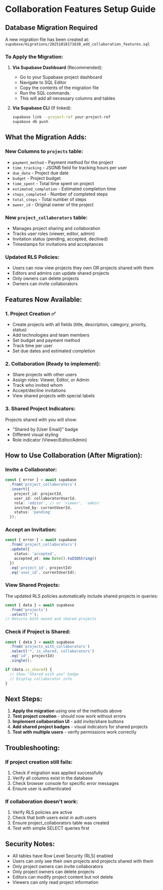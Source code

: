 # Collaboration Features Setup Guide

## Database Migration Required

A new migration file has been created at:
`supabase/migrations/20251018171630_add_collaboration_features.sql`

### To Apply the Migration:

1. **Via Supabase Dashboard** (Recommended):
   - Go to your Supabase project dashboard
   - Navigate to SQL Editor
   - Copy the contents of the migration file
   - Run the SQL commands
   - This will add all necessary columns and tables

2. **Via Supabase CLI** (If linked):
   ```bash
   supabase link --project-ref your-project-ref
   supabase db push
   ```

## What the Migration Adds:

### New Columns to `projects` table:
- `payment_method` - Payment method for the project
- `time_tracking` - JSONB field for tracking hours per user
- `due_date` - Project due date
- `budget` - Project budget
- `time_spent` - Total time spent on project
- `estimated_completion` - Estimated completion time
- `steps_completed` - Number of completed steps
- `total_steps` - Total number of steps
- `owner_id` - Original owner of the project

### New `project_collaborators` table:
- Manages project sharing and collaboration
- Tracks user roles (viewer, editor, admin)
- Invitation status (pending, accepted, declined)
- Timestamps for invitations and acceptances

### Updated RLS Policies:
- Users can now view projects they own OR projects shared with them
- Editors and admins can update shared projects
- Only owners can delete projects
- Owners can invite collaborators

## Features Now Available:

### 1. **Project Creation** ✅
- Create projects with all fields (title, description, category, priority, status)
- Add technologies and team members
- Set budget and payment method
- Track time per user
- Set due dates and estimated completion

### 2. **Collaboration** (Ready to implement):
- Share projects with other users
- Assign roles: Viewer, Editor, or Admin
- Track who invited whom
- Accept/decline invitations
- View shared projects with special labels

### 3. **Shared Project Indicators**:
Projects shared with you will show:
- "Shared by [User Email]" badge
- Different visual styling
- Role indicator (Viewer/Editor/Admin)

## How to Use Collaboration (After Migration):

### Invite a Collaborator:
```typescript
const { error } = await supabase
  .from('project_collaborators')
  .insert({
    project_id: projectId,
    user_id: collaboratorUserId,
    role: 'editor', // or 'viewer', 'admin'
    invited_by: currentUserId,
    status: 'pending'
  });
```

### Accept an Invitation:
```typescript
const { error } = await supabase
  .from('project_collaborators')
  .update({
    status: 'accepted',
    accepted_at: new Date().toISOString()
  })
  .eq('project_id', projectId)
  .eq('user_id', currentUserId);
```

### View Shared Projects:
The updated RLS policies automatically include shared projects in queries:
```typescript
const { data } = await supabase
  .from('projects')
  .select('*');
// Returns both owned and shared projects
```

### Check if Project is Shared:
```typescript
const { data } = await supabase
  .from('projects_with_collaborators')
  .select('*, is_shared, collaborators')
  .eq('id', projectId)
  .single();

if (data.is_shared) {
  // Show "Shared with you" badge
  // Display collaborator info
}
```

## Next Steps:

1. **Apply the migration** using one of the methods above
2. **Test project creation** - should now work without errors
3. **Implement collaboration UI** - add invite/share buttons
4. **Add shared project badges** - visual indicators for shared projects
5. **Test with multiple users** - verify permissions work correctly

## Troubleshooting:

### If project creation still fails:
1. Check if migration was applied successfully
2. Verify all columns exist in the database
3. Check browser console for specific error messages
4. Ensure user is authenticated

### If collaboration doesn't work:
1. Verify RLS policies are active
2. Check that both users exist in auth.users
3. Ensure project_collaborators table was created
4. Test with simple SELECT queries first

## Security Notes:

- All tables have Row Level Security (RLS) enabled
- Users can only see their own projects and projects shared with them
- Only project owners can invite collaborators
- Only project owners can delete projects
- Editors can modify project content but not delete
- Viewers can only read project information

